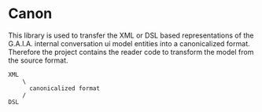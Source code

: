 # Canon

This library is used to transfer the XML or DSL based representations of the G.A.I.A. internal conversation ui model entities 
into a canonicalized format. Therefore the project contains the reader code to transform the model from the source format.

````
XML
    \
      canonicalized format
    /
DSL
````
